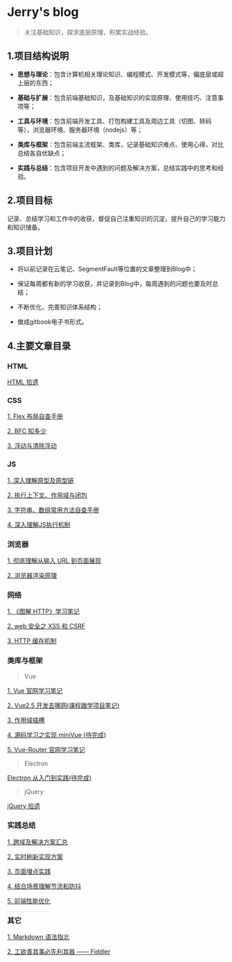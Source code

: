 # Jerry's blog
 > 关注基础知识，探求底层原理，积累实战经验。

## 1.项目结构说明
* **思想与理论**：包含计算机相关理论知识、编程模式、开发模式等，偏底层或超上层的东西；

* **基础与扩展**：包含前端基础知识，及基础知识的实现原理、使用技巧、注意事项等；

* **工具与环境**：包含前端开发工具、打包构建工具及周边工具（切图、转码等），浏览器环境、服务器环境（nodejs）等；

* **类库与框架**：包含前端主流框架、类库，记录基础知识难点、使用心得，对比总结各自优缺点；

* **实践与总结**：包含项目开发中遇到的问题及解决方案，总结实践中的思考和经验。

## 2.项目目标
记录、总结学习和工作中的收获，督促自己注重知识的沉淀，提升自己的学习能力和知识储备。

## 3.项目计划
* 将以前记录在云笔记、SegmentFault等位置的文章整理到Blog中；

* 保证每周都有新的学习收获，并记录到Blog中，每周遇到的问题也要及时总结；

* 不断优化、完善知识体系结构；

* 做成gitbook电子书形式。

## 4.主要文章目录

### HTML

[HTML 拾遗](https://github.com/jerryzhangjie/Blog/blob/master/Front-end/2%20-%20%E5%9F%BA%E7%A1%80%E4%B8%8E%E6%89%A9%E5%B1%95/W3C/HTML/HTML%E6%8B%BE%E9%81%97.md)

### CSS

[1. Flex 布局自查手册](https://github.com/jerryzhangjie/Blog/blob/master/Front-end/2%20-%20%E5%9F%BA%E7%A1%80%E4%B8%8E%E6%89%A9%E5%B1%95/W3C/CSS/Flex%E5%B8%83%E5%B1%80.md)

[2. BFC 知多少](https://github.com/jerryzhangjie/Blog/blob/master/Front-end/2%20-%20%E5%9F%BA%E7%A1%80%E4%B8%8E%E6%89%A9%E5%B1%95/W3C/CSS/BFC%E7%9F%A5%E5%A4%9A%E5%B0%91.md)

[3. 浮动与清除浮动](https://github.com/jerryzhangjie/Blog/blob/master/Front-end/2%20-%20%E5%9F%BA%E7%A1%80%E4%B8%8E%E6%89%A9%E5%B1%95/W3C/CSS/%E6%B5%AE%E5%8A%A8%E5%92%8C%E6%B8%85%E9%99%A4%E6%B5%AE%E5%8A%A8.md)

### JS

[1. 深入理解原型及原型链](https://github.com/jerryzhangjie/Blog/blob/master/Front-end/2%20-%20%E5%9F%BA%E7%A1%80%E4%B8%8E%E6%89%A9%E5%B1%95/W3C/ECMAScript/%E6%B7%B1%E5%85%A5%E7%90%86%E8%A7%A3%E5%8E%9F%E5%9E%8B%E5%8F%8A%E5%8E%9F%E5%9E%8B%E9%93%BE.md)

[2. 执行上下文、作用域与闭包](https://github.com/jerryzhangjie/Blog/blob/master/Front-end/2%20-%20%E5%9F%BA%E7%A1%80%E4%B8%8E%E6%89%A9%E5%B1%95/W3C/ECMAScript/%E6%89%A7%E8%A1%8C%E4%B8%8A%E4%B8%8B%E6%96%87%E3%80%81%E4%BD%9C%E7%94%A8%E5%9F%9F%E4%BB%A5%E5%8F%8A%E9%97%AD%E5%8C%85.md)

[3. 字符串、数组常用方法自查手册](https://github.com/jerryzhangjie/Blog/blob/master/Front-end/2%20-%20%E5%9F%BA%E7%A1%80%E4%B8%8E%E6%89%A9%E5%B1%95/W3C/ECMAScript/%E5%AD%97%E7%AC%A6%E4%B8%B2%E5%92%8C%E6%95%B0%E7%BB%84%E5%B8%B8%E7%94%A8%E6%96%B9%E6%B3%95.md)

[4. 深入理解JS执行机制](https://github.com/jerryzhangjie/Blog/blob/master/Front-end/2%20-%20%E5%9F%BA%E7%A1%80%E4%B8%8E%E6%89%A9%E5%B1%95/W3C/ECMAScript/JS%E6%89%A7%E8%A1%8C%E6%9C%BA%E5%88%B6.md)

### 浏览器

[1. 彻底理解从输入 URL 到页面展现](https://github.com/jerryzhangjie/Blog/blob/master/Front-end/3%20-%20%E5%B7%A5%E5%85%B7%E4%B8%8E%E7%8E%AF%E5%A2%83/%E6%B5%8F%E8%A7%88%E5%99%A8/%E5%BD%BB%E5%BA%95%E7%90%86%E8%A7%A3%E4%BB%8E%E8%BE%93%E5%85%A5URL%E5%88%B0%E9%A1%B5%E9%9D%A2%E5%B1%95%E7%8E%B0.md)

[2. 浏览器渲染原理](https://github.com/jerryzhangjie/Blog/blob/master/Front-end/3%20-%20%E5%B7%A5%E5%85%B7%E4%B8%8E%E7%8E%AF%E5%A2%83/%E6%B5%8F%E8%A7%88%E5%99%A8/%E6%B5%8F%E8%A7%88%E5%99%A8%E6%B8%B2%E6%9F%93%E5%8E%9F%E7%90%86.md)

### 网络

[1. 《图解 HTTP》学习笔记](https://github.com/jerryzhangjie/Blog/blob/master/Front-end/1%20-%20%E7%90%86%E8%AE%BA%E4%B8%8E%E6%A8%A1%E5%BC%8F/%E7%BD%91%E7%BB%9C/%E3%80%8A%E5%9B%BE%E8%A7%A3HTTP%E3%80%8B%E5%AD%A6%E4%B9%A0%E7%AC%94%E8%AE%B0.md)

[2. web 安全之 XSS 和 CSRF](https://github.com/jerryzhangjie/Blog/blob/master/Front-end/1%20-%20%E7%90%86%E8%AE%BA%E4%B8%8E%E6%A8%A1%E5%BC%8F/%E7%BD%91%E7%BB%9C/web%E5%AE%89%E5%85%A8%E4%B9%8B%20XSS%20%E5%92%8C%20CSRF%20.md)

[3. HTTP 缓存机制](https://github.com/jerryzhangjie/Blog/blob/master/Front-end/1%20-%20%E7%90%86%E8%AE%BA%E4%B8%8E%E6%A8%A1%E5%BC%8F/%E7%BD%91%E7%BB%9C/HTTP%E7%BC%93%E5%AD%98%E6%9C%BA%E5%88%B6.md)

### 类库与框架

> Vue

[1. Vue 官网学习笔记](https://github.com/jerryzhangjie/Blog/blob/master/Front-end/4%20-%20%E7%B1%BB%E5%BA%93%E4%B8%8E%E6%A1%86%E6%9E%B6/Vue/Vue2.x/%E5%AE%98%E7%BD%91%E5%AD%A6%E4%B9%A0%E7%BA%AA%E8%A6%81.md)

[2. Vue2.5 开发去哪网(课程跟学项目笔记)](https://github.com/jerryzhangjie/Blog/blob/master/Front-end/4%20-%20%E7%B1%BB%E5%BA%93%E4%B8%8E%E6%A1%86%E6%9E%B6/Vue/Vue2.x/%E6%85%95%E8%AF%BE%E7%BD%91%E5%AE%9E%E6%88%98%20-%20%E5%8E%BB%E5%93%AA%E5%84%BF%E7%BD%91%E5%AD%A6%E4%B9%A0%E7%BA%AA%E8%A6%81.md)

[3. 作用域插槽](https://github.com/jerryzhangjie/Blog/blob/master/Front-end/4%20-%20%E7%B1%BB%E5%BA%93%E4%B8%8E%E6%A1%86%E6%9E%B6/Vue/Vue2.x/%E4%BD%9C%E7%94%A8%E5%9F%9F%E6%8F%92%E6%A7%BD.md)

[4. 源码学习之实现 miniVue (待完成)]()

[5. Vue-Router 官网学习笔记](https://github.com/jerryzhangjie/Blog/blob/master/Front-end/4%20-%20%E7%B1%BB%E5%BA%93%E4%B8%8E%E6%A1%86%E6%9E%B6/Vue/Vue-Router/VueRouter.md)

> Electron

[Electron 从入门到实践(待完成)](https://github.com/jerryzhangjie/Blog/blob/master/Front-end/4%20-%20%E7%B1%BB%E5%BA%93%E4%B8%8E%E6%A1%86%E6%9E%B6/Electron/%E5%9F%BA%E7%A1%80%E5%85%A5%E9%97%A8.md)

> jQuery

[jQuery 拾遗](https://github.com/jerryzhangjie/Blog/blob/master/Front-end/4%20-%20%E7%B1%BB%E5%BA%93%E4%B8%8E%E6%A1%86%E6%9E%B6/jQuery/jQuery.md)

### 实践总结

[1. 跨域及解决方案汇总](https://github.com/jerryzhangjie/Blog/blob/master/Front-end/5%20-%20%E5%AE%9E%E8%B7%B5%E4%B8%8E%E6%80%BB%E7%BB%93/%E8%B7%A8%E5%9F%9F%E5%8F%8A%E8%A7%A3%E5%86%B3%E6%96%B9%E6%A1%88%E6%B1%87%E6%80%BB.md)

[2. 实时刷新实现方案](https://github.com/jerryzhangjie/Blog/blob/master/Front-end/5%20-%20%E5%AE%9E%E8%B7%B5%E4%B8%8E%E6%80%BB%E7%BB%93/%E5%AE%9E%E6%97%B6%E5%88%B7%E6%96%B0%E5%AE%9E%E7%8E%B0%E6%96%B9%E6%A1%88.md)

[3. 页面埋点实践](https://github.com/jerryzhangjie/Blog/blob/master/Front-end/5%20-%20%E5%AE%9E%E8%B7%B5%E4%B8%8E%E6%80%BB%E7%BB%93/%E9%A1%B5%E9%9D%A2%E5%9F%8B%E7%82%B9%E5%AE%9E%E8%B7%B5.md)

[4. 结合场景理解节流和防抖](https://github.com/jerryzhangjie/Blog/blob/master/Front-end/5%20-%20%E5%AE%9E%E8%B7%B5%E4%B8%8E%E6%80%BB%E7%BB%93/%E7%BB%93%E5%90%88%E5%9C%BA%E6%99%AF%E7%90%86%E8%A7%A3%E8%8A%82%E6%B5%81%E5%92%8C%E9%98%B2%E6%8A%96.md)

[5. 前端性能优化](https://github.com/jerryzhangjie/Blog/blob/master/Front-end/5%20-%20%E5%AE%9E%E8%B7%B5%E4%B8%8E%E6%80%BB%E7%BB%93/%E5%89%8D%E7%AB%AF%E6%80%A7%E8%83%BD%E4%BC%98%E5%8C%96.md)

### 其它

[1. Markdown 语法指北](https://github.com/jerryzhangjie/Blog/blob/master/Front-end/6%20-%20Other/Markdown%E8%AF%AD%E6%B3%95%E6%8C%87%E5%8C%97.md)

[2. 工欲善其事必先利其器 —— Fiddler](https://github.com/jerryzhangjie/Blog/blob/master/Front-end/5%20-%20%E5%AE%9E%E8%B7%B5%E4%B8%8E%E6%80%BB%E7%BB%93/%20%E5%B7%A5%E6%AC%B2%E5%96%84%E5%85%B6%E4%BA%8B/Fiddler.md)